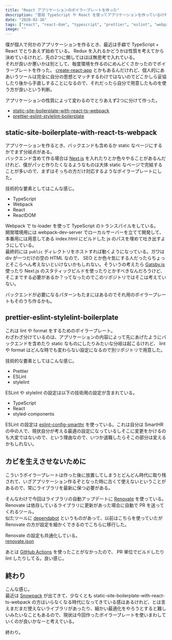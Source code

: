 ```yaml
---
title: "React アプリケーションのボイラープレートを作った"
description: "普段 TypeScript や React を使ってアプリケーションを作っているけれどその立ち上げがめんどくさかったのでボイラープレートを用意した話。"
date: "2020-02-16"
tags: ["react", "react-dom", "typescript", "prettier", "eslint", "webpack"]
image: ""
---
```


僕が個人で何かのアプリケーションを作るとき、最近は手癖で TypeScript + React でとりあえず始めている。 Redux を入れるかどうかは性質を考えてから決めているけれど、先の2つに関してはほぼ無思考で入れている。  
それが良いか悪いかは別として、毎度環境を作るのにめんどくさかったのでボイラープレートを作った。 [create-react-app](https://github.com/facebook/create-react-app) とかもあるんだけれど、個人的にああいうツールは完全に自分の思想とマッチするわけではないのでどこかしら妥協したり後から手直しすることになるので、それだったら自分で用意したものを使う方が良いという判断。

アプリケーションの性質によって変わるのでとりあえず2つに分けて作った。

- [static-site-boilerplate-with-react-ts-webpack](https://github.com/nabeliwo/static-site-boilerplate-with-react-ts-webpack)  
- [prettier-eslint-stylelint-boilerplate](https://github.com/nabeliwo/prettier-eslint-stylelint-boilerplate)

## static-site-boilerplate-with-react-ts-webpack

アプリケーションを作るとき、バックエンドも含めるか static なページにするかでまず分岐点がある。  
バックエンド含めて作る場合は [Next.js](https://nextjs.org/) を入れたりとか色々やることがあるんだけれど、僕がパッと作りたくなるようなものは大体 static なページで完結することが多いので、まずはそっちの方だけ対応するようなボイラープレートにした。

技術的な要素としてはこんな感じ。

- TypeScript
- Webpack
- React
- ReactDOM

Webpack で ts-loader を使って TypeScript のトランスパイルをしている。  
開発環境用には webpack-dev-server でローカルサーバーを立てて開発して、本番用には用意してある index.html にビルドした js のパスを埋めて吐き出すようにしている。  
最終的には `public` ディレクトリをホストすれば動くようになっている。ガワは div が一つだけの空の HTML なので、 SEO とか色々気にする人だったらちょっとそこらへん考えないといけないかもしれない。そういうの考えたら [Gatsby.js](https://www.gatsbyjs.org/) 使ったり Next.js のスタティックビルドを使ったりとかすべきなんだろうけど、そこまでする必要があるか？ってなったのでこのリポジトリではそこは考えていない。

バックエンドが必要になるパターンもたまにはあるのでそれ用のボイラープレートもそのうち作るかも。

## prettier-eslint-stylelint-boilerplate

これは lint や format をするためのボイラープレート。  
わざわざ分けているのは、アプリケーションの内容によって先にあげたようにバックエンドを含めたり static なものにしたりみたいな分岐は起こるけれど、 lint や format はどんな時でも変わらない設定になるので別リポジトリで用意した。

技術的な要素としてはこんな感じ。

- Prettier
- ESLint
- stylelint

ESLint や stylelint の設定は以下の技術用の設定が含まれている。

- TypeScript
- React
- styled-components

ESLint の設定は [eslint-config-smarthr](https://github.com/kufu/eslint-config-smarthr) を使っている。これは自分は SmartHR の中の人で、現状自分が考える最適の設定になっているしそこに変更をかけるのも大変ではないので、という理由なので、いつか退職したらそこの部分は変えるかもしれない。

## カビを生えさせないために

こういうボイラープレートは作った後に放置してしまうとどんどん時代に取り残されて、いざアプリケーション作るぞとなった時に古くて使えないということがあるので、常にライブラリを最新に保つ必要がある。

そんなわけで今回はライブラリの自動アップデートに [Renovate](https://github.com/renovatebot/renovate) を使っている。 Renovate は依存しているライブラリに更新があった場合に自動で PR を送ってくれるツール。  
似たツールに [dependabot](https://dependabot.com/) というものがあって、以前はこちらを使っていたが Renovate の方が設定を細かくできるのでこちらに移行した。

Renovate の設定も共通化している。  
[renovate.json](https://github.com/kufu/renovate-config/blob/master/renovate.json)

あとは [GitHub Actions](https://help.github.com/ja/actions/getting-started-with-github-actions/about-github-actions) を使ったことがなかったので、 PR 単位でビルドしたり lint したりしてる。良い感じ。

## 終わり

こんな感じ。  
最近は [Snowpack](https://www.snowpack.dev/) が出てきて、少なくとも static-site-boilerplate-with-react-ts-webpack の方はいらなくなる時代になってきている感はあるけれど、とは言えまだまだ使えないライブラリがあったり、細かい最適化をやろうとすると難しいみたいなこともあるので、現状は今回作ったボイラープレートを使いまわしていくのが良いかなーと考えている。

終わり。
